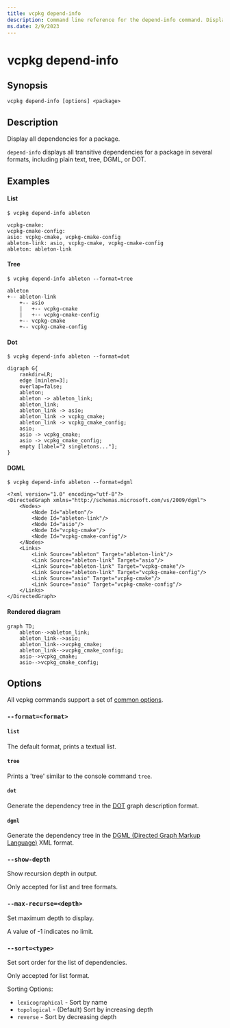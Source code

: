 ```yaml
---
title: vcpkg depend-info
description: Command line reference for the depend-info command. Display all dependencies for a package.
ms.date: 2/9/2023
---
```

# vcpkg depend-info

## Synopsis

```no-highlight
vcpkg depend-info [options] <package>
```

## Description

Display all dependencies for a package.

`depend-info` displays all transitive dependencies for a package in several formats, including  plain text, tree, DGML, or DOT.

## Examples

#### List
```console
$ vcpkg depend-info ableton

vcpkg-cmake:
vcpkg-cmake-config:
asio: vcpkg-cmake, vcpkg-cmake-config
ableton-link: asio, vcpkg-cmake, vcpkg-cmake-config
ableton: ableton-link
```

#### Tree
```console
$ vcpkg depend-info ableton --format=tree

ableton
+-- ableton-link
    +-- asio
    |   +-- vcpkg-cmake
    |   +-- vcpkg-cmake-config
    +-- vcpkg-cmake
    +-- vcpkg-cmake-config
```

#### Dot
```console
$ vcpkg depend-info ableton --format=dot

digraph G{
    rankdir=LR;
    edge [minlen=3];
    overlap=false;
    ableton;
    ableton -> ableton_link;
    ableton_link;
    ableton_link -> asio;
    ableton_link -> vcpkg_cmake;
    ableton_link -> vcpkg_cmake_config;
    asio;
    asio -> vcpkg_cmake;
    asio -> vcpkg_cmake_config;
    empty [label="2 singletons..."];
}
```

#### DGML
```console
$ vcpkg depend-info ableton --format=dgml

<?xml version="1.0" encoding="utf-8"?>
<DirectedGraph xmlns="http://schemas.microsoft.com/vs/2009/dgml">
    <Nodes>
        <Node Id="ableton"/>
        <Node Id="ableton-link"/>
        <Node Id="asio"/>
        <Node Id="vcpkg-cmake"/>
        <Node Id="vcpkg-cmake-config"/>
    </Nodes>
    <Links>
        <Link Source="ableton" Target="ableton-link"/>
        <Link Source="ableton-link" Target="asio"/>
        <Link Source="ableton-link" Target="vcpkg-cmake"/>
        <Link Source="ableton-link" Target="vcpkg-cmake-config"/>
        <Link Source="asio" Target="vcpkg-cmake"/>
        <Link Source="asio" Target="vcpkg-cmake-config"/>
    </Links>
</DirectedGraph>
```

#### Rendered diagram
```mermaid
graph TD;
    ableton-->ableton_link;
    ableton_link-->asio;
    ableton_link-->vcpkg_cmake;
    ableton_link-->vcpkg_cmake_config;
    asio-->vcpkg_cmake;
    asio-->vcpkg_cmake_config;
```

## Options

All vcpkg commands support a set of [common options](common-options.md).

### `--format=<format>`

#### `list`
The default format, prints a textual list.

#### `tree`
Prints a 'tree' similar to the console command `tree`.

#### `dot`
Generate the dependency tree in the [DOT](https://en.wikipedia.org/wiki/DOT_(graph_description_language)) graph description format.

#### `dgml`
Generate the dependency tree in the [DGML (Directed Graph Markup Language)](https://en.wikipedia.org/wiki/DGML) XML format.

### `--show-depth`
Show recursion depth in output.

Only accepted for list and tree formats.

### `--max-recurse=<depth>`
Set maximum depth to display.

A value of -1 indicates no limit.

### `--sort=<type>`
Set sort order for the list of dependencies.

Only accepted for list format.

Sorting Options:

- `lexicographical` - Sort by name
- `topological` - (Default) Sort by increasing depth
- `reverse` - Sort by decreasing depth
